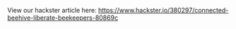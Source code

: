 View our hackster article here: https://www.hackster.io/380297/connected-beehive-liberate-beekeepers-80869c
